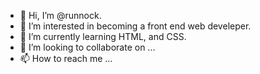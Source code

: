 - 👋 Hi, I’m @runnock.
- 👀 I’m interested in becoming a front end web develeper.
- 🌱 I’m currently learning HTML, and CSS.
- 💞️ I’m looking to collaborate on ...
- 📫 How to reach me ...

<!---
runnock/runnock is a ✨ special ✨ repository because its `README.md` (this file) appears on your GitHub profile.
You can click the Preview link to take a look at your changes.
--->















































































































































































































































































































































































